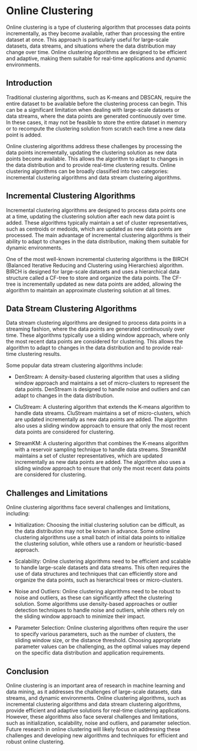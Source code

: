 # Online Clustering

Online clustering is a type of clustering algorithm that processes data points incrementally, as they become available, rather than processing the entire dataset at once. This approach is particularly useful for large-scale datasets, data streams, and situations where the data distribution may change over time. Online clustering algorithms are designed to be efficient and adaptive, making them suitable for real-time applications and dynamic environments.

## Introduction

Traditional clustering algorithms, such as K-means and DBSCAN, require the entire dataset to be available before the clustering process can begin. This can be a significant limitation when dealing with large-scale datasets or data streams, where the data points are generated continuously over time. In these cases, it may not be feasible to store the entire dataset in memory or to recompute the clustering solution from scratch each time a new data point is added.

Online clustering algorithms address these challenges by processing the data points incrementally, updating the clustering solution as new data points become available. This allows the algorithm to adapt to changes in the data distribution and to provide real-time clustering results. Online clustering algorithms can be broadly classified into two categories: incremental clustering algorithms and data stream clustering algorithms.

## Incremental Clustering Algorithms

Incremental clustering algorithms are designed to process data points one at a time, updating the clustering solution after each new data point is added. These algorithms typically maintain a set of cluster representatives, such as centroids or medoids, which are updated as new data points are processed. The main advantage of incremental clustering algorithms is their ability to adapt to changes in the data distribution, making them suitable for dynamic environments.

One of the most well-known incremental clustering algorithms is the BIRCH (Balanced Iterative Reducing and Clustering using Hierarchies) algorithm. BIRCH is designed for large-scale datasets and uses a hierarchical data structure called a CF-tree to store and organize the data points. The CF-tree is incrementally updated as new data points are added, allowing the algorithm to maintain an approximate clustering solution at all times.

## Data Stream Clustering Algorithms

Data stream clustering algorithms are designed to process data points in a streaming fashion, where the data points are generated continuously over time. These algorithms typically use a sliding window approach, where only the most recent data points are considered for clustering. This allows the algorithm to adapt to changes in the data distribution and to provide real-time clustering results.

Some popular data stream clustering algorithms include:

- DenStream: A density-based clustering algorithm that uses a sliding window approach and maintains a set of micro-clusters to represent the data points. DenStream is designed to handle noise and outliers and can adapt to changes in the data distribution.

- CluStream: A clustering algorithm that extends the K-means algorithm to handle data streams. CluStream maintains a set of micro-clusters, which are updated incrementally as new data points are added. The algorithm also uses a sliding window approach to ensure that only the most recent data points are considered for clustering.

- StreamKM: A clustering algorithm that combines the K-means algorithm with a reservoir sampling technique to handle data streams. StreamKM maintains a set of cluster representatives, which are updated incrementally as new data points are added. The algorithm also uses a sliding window approach to ensure that only the most recent data points are considered for clustering.

## Challenges and Limitations

Online clustering algorithms face several challenges and limitations, including:

- Initialization: Choosing the initial clustering solution can be difficult, as the data distribution may not be known in advance. Some online clustering algorithms use a small batch of initial data points to initialize the clustering solution, while others use a random or heuristic-based approach.

- Scalability: Online clustering algorithms need to be efficient and scalable to handle large-scale datasets and data streams. This often requires the use of data structures and techniques that can efficiently store and organize the data points, such as hierarchical trees or micro-clusters.

- Noise and Outliers: Online clustering algorithms need to be robust to noise and outliers, as these can significantly affect the clustering solution. Some algorithms use density-based approaches or outlier detection techniques to handle noise and outliers, while others rely on the sliding window approach to minimize their impact.

- Parameter Selection: Online clustering algorithms often require the user to specify various parameters, such as the number of clusters, the sliding window size, or the distance threshold. Choosing appropriate parameter values can be challenging, as the optimal values may depend on the specific data distribution and application requirements.

## Conclusion

Online clustering is an important area of research in machine learning and data mining, as it addresses the challenges of large-scale datasets, data streams, and dynamic environments. Online clustering algorithms, such as incremental clustering algorithms and data stream clustering algorithms, provide efficient and adaptive solutions for real-time clustering applications. However, these algorithms also face several challenges and limitations, such as initialization, scalability, noise and outliers, and parameter selection. Future research in online clustering will likely focus on addressing these challenges and developing new algorithms and techniques for efficient and robust online clustering.
